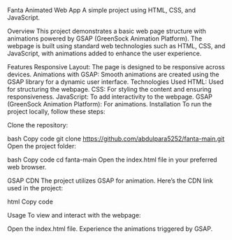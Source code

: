 Fanta Animated Web App
A simple project using HTML, CSS, and JavaScript.

Overview
This project demonstrates a basic web page structure with animations powered by GSAP (GreenSock Animation Platform). The webpage is built using standard web technologies such as HTML, CSS, and JavaScript, with animations added to enhance the user experience.

Features
Responsive Layout: The page is designed to be responsive across devices.
Animations with GSAP: Smooth animations are created using the GSAP library for a dynamic user interface.
Technologies Used
HTML: Used for structuring the webpage.
CSS: For styling the content and ensuring responsiveness.
JavaScript: To add interactivity to the webpage.
GSAP (GreenSock Animation Platform): For animations.
Installation
To run the project locally, follow these steps:

Clone the repository:

bash
Copy code
git clone https://github.com/abdulpara5252/fanta-main.git
Open the project folder:

bash
Copy code
cd fanta-main
Open the index.html file in your preferred web browser.

GSAP CDN
The project utilizes GSAP for animation. Here’s the CDN link used in the project:

html
Copy code
<script src="https://cdnjs.cloudflare.com/ajax/libs/gsap/3.11.5/gsap.min.js"></script>
Usage
To view and interact with the webpage:

Open the index.html file.
Experience the animations triggered by GSAP.
